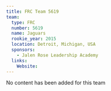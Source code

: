 ```yaml
---
title: FRC Team 5619
team:
  type: FRC
  number: 5619
  name: Jaguars
  rookie_year: 2015
  location: Detroit, Michigan, USA
  sponsors:
    - Jalen Rose Leadership Academy
  links:
    Website: 
---
```

No content has been added for this team